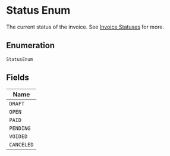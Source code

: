 
# Status Enum

The current status of the invoice. See [Invoice Statuses](https://chargify.zendesk.com/hc/en-us/articles/4407737494171#line-item-breakdowns) for more.

## Enumeration

`StatusEnum`

## Fields

| Name |
|  --- |
| `DRAFT` |
| `OPEN` |
| `PAID` |
| `PENDING` |
| `VOIDED` |
| `CANCELED` |

